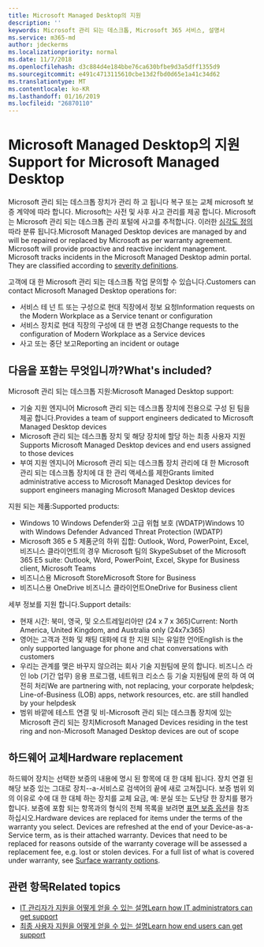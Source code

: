 ```yaml
---
title: Microsoft Managed Desktop의 지원
description: ''
keywords: Microsoft 관리 되는 데스크톱, Microsoft 365 서비스, 설명서
ms.service: m365-md
author: jdeckerms
ms.localizationpriority: normal
ms.date: 11/7/2018
ms.openlocfilehash: d3c884d4e184bbe76ca630bfbe9d3a5dff1355d9
ms.sourcegitcommit: e491c4713115610cbe13d2fbd0d65e1a41c34d62
ms.translationtype: MT
ms.contentlocale: ko-KR
ms.lasthandoff: 01/16/2019
ms.locfileid: "26870110"
---
```

# <a name="support-for-microsoft-managed-desktop"></a><span data-ttu-id="4519e-103">Microsoft Managed Desktop의 지원</span><span class="sxs-lookup"><span data-stu-id="4519e-103">Support for Microsoft Managed Desktop</span></span>

<span data-ttu-id="4519e-p101">Microsoft 관리 되는 데스크톱 장치가 관리 하 고 됩니다 복구 또는 교체 microsoft 보증 계약에 따라 합니다. Microsoft는 사전 및 사후 사고 관리를 제공 합니다. Microsoft는 Microsoft 관리 되는 데스크톱 관리 포털에 사고를 추적합니다. 이러한 [심각도 정의](../working-with-managed-desktop/admin-support.md#sev)따라 분류 됩니다.</span><span class="sxs-lookup"><span data-stu-id="4519e-p101">Microsoft Managed Desktop devices are managed by and will be repaired or replaced by Microsoft as per warranty agreement. Microsoft will provide proactive and reactive incident management. Microsoft tracks incidents in the Microsoft Managed Desktop admin portal. They are classified according to [severity definitions](../working-with-managed-desktop/admin-support.md#sev).</span></span>

<span data-ttu-id="4519e-108">고객에 대 한 Microsoft 관리 되는 데스크톱 작업 문의할 수 있습니다.</span><span class="sxs-lookup"><span data-stu-id="4519e-108">Customers can contact Microsoft Managed Desktop operations for:</span></span>
- <span data-ttu-id="4519e-109">서비스 테 넌 트 또는 구성으로 현대 직장에서 정보 요청</span><span class="sxs-lookup"><span data-stu-id="4519e-109">Information requests on the Modern Workplace as a Service tenant or configuration</span></span>
- <span data-ttu-id="4519e-110">서비스 장치로 현대 직장의 구성에 대 한 변경 요청</span><span class="sxs-lookup"><span data-stu-id="4519e-110">Change requests to the configuration of Modern Workplace as a Service devices</span></span>
- <span data-ttu-id="4519e-111">사고 또는 중단 보고</span><span class="sxs-lookup"><span data-stu-id="4519e-111">Reporting an incident or outage</span></span>

## <a name="whats-included"></a><span data-ttu-id="4519e-112">다음을 포함는 무엇입니까?</span><span class="sxs-lookup"><span data-stu-id="4519e-112">What's included?</span></span>

<span data-ttu-id="4519e-113">Microsoft 관리 되는 데스크톱 지원:</span><span class="sxs-lookup"><span data-stu-id="4519e-113">Microsoft Managed Desktop support:</span></span>

- <span data-ttu-id="4519e-114">기술 지원 엔지니어 Microsoft 관리 되는 데스크톱 장치에 전용으로 구성 된 팀을 제공 합니다.</span><span class="sxs-lookup"><span data-stu-id="4519e-114">Provides a team of support engineers dedicated to Microsoft Managed Desktop devices</span></span>
- <span data-ttu-id="4519e-115">Microsoft 관리 되는 데스크톱 장치 및 해당 장치에 할당 하는 최종 사용자 지원</span><span class="sxs-lookup"><span data-stu-id="4519e-115">Supports Microsoft Managed Desktop devices and end users assigned to those devices</span></span>
- <span data-ttu-id="4519e-116">부여 지원 엔지니어 Microsoft 관리 되는 데스크톱 장치 관리에 대 한 Microsoft 관리 되는 데스크톱 장치에 대 한 관리 액세스를 제한</span><span class="sxs-lookup"><span data-stu-id="4519e-116">Grants limited administrative access to Microsoft Managed Desktop devices for support engineers managing Microsoft Managed Desktop devices</span></span> 

<span data-ttu-id="4519e-117">지원 되는 제품:</span><span class="sxs-lookup"><span data-stu-id="4519e-117">Supported products:</span></span>

- <span data-ttu-id="4519e-118">Windows 10 Windows Defender와 고급 위협 보호 (WDATP)</span><span class="sxs-lookup"><span data-stu-id="4519e-118">Windows 10 with Windows Defender Advanced Threat Protection (WDATP)</span></span> 
- <span data-ttu-id="4519e-119">Microsoft 365 e 5 제품군의 하위 집합: Outlook, Word, PowerPoint, Excel, 비즈니스 클라이언트의 경우 Microsoft 팀의 Skype</span><span class="sxs-lookup"><span data-stu-id="4519e-119">Subset of the Microsoft 365 E5 suite: Outlook, Word, PowerPoint, Excel, Skype for Business client, Microsoft Teams</span></span> 
- <span data-ttu-id="4519e-120">비즈니스용 Microsoft Store</span><span class="sxs-lookup"><span data-stu-id="4519e-120">Microsoft Store for Business</span></span> 
- <span data-ttu-id="4519e-121">비즈니스용 OneDrive 비즈니스 클라이언트</span><span class="sxs-lookup"><span data-stu-id="4519e-121">OneDrive for Business client</span></span> 

<span data-ttu-id="4519e-122">세부 정보를 지원 합니다.</span><span class="sxs-lookup"><span data-stu-id="4519e-122">Support details:</span></span>

- <span data-ttu-id="4519e-123">현재 시간: 북미, 영국, 및 오스트레일리아만 (24 x 7 x 365)</span><span class="sxs-lookup"><span data-stu-id="4519e-123">Current: North America, United Kingdom, and Australia only (24x7x365)</span></span> 
- <span data-ttu-id="4519e-124">영어는 고객과 전화 및 채팅 대화에 대 한 지원 되는 유일한 언어</span><span class="sxs-lookup"><span data-stu-id="4519e-124">English is the only supported language for phone and chat conversations with customers</span></span> 
- <span data-ttu-id="4519e-125">우리는 관계를 맺은 바꾸지 않으려는 회사 기술 지원팀에 문의 합니다. 비즈니스 라인 lob (기간 업무) 응용 프로그램, 네트워크 리소스 등 기술 지원팀에 문의 하 여 여전히 처리</span><span class="sxs-lookup"><span data-stu-id="4519e-125">We are partnering with, not replacing, your corporate helpdesk; Line-of-Business (LOB) apps, network resources, etc. are still handled by your helpdesk</span></span> 
- <span data-ttu-id="4519e-126">범위 바깥에 테스트 연결 및 비-Microsoft 관리 되는 데스크톱 장치에 있는 Microsoft 관리 되는 장치</span><span class="sxs-lookup"><span data-stu-id="4519e-126">Microsoft Managed Devices residing in the test ring and non-Microsoft Managed Desktop devices are out of scope</span></span> 

## <a name="hardware-replacement"></a><span data-ttu-id="4519e-127">하드웨어 교체</span><span class="sxs-lookup"><span data-stu-id="4519e-127">Hardware replacement</span></span>

<span data-ttu-id="4519e-p102">하드웨어 장치는 선택한 보증의 내용에 명시 된 항목에 대 한 대체 됩니다. 장치 연결 된 해당 보증 있는 그대로 장치--a-서비스로 검색어의 끝에 새로 고쳐집니다. 보증 범위 외의 이유로 수에 대 한 대체 하는 장치를 교체 요금, 예: 분실 또는 도난당 한 장치를 평가 합니다. 보증에 포함 되는 항목과의 형식의 전체 목록을 보려면 [표면 보증 옵션](https://support.microsoft.com/help/4036296/surface-surface-standard-warranty)을 참조 하십시오.</span><span class="sxs-lookup"><span data-stu-id="4519e-p102">Hardware devices are replaced for items under the terms of the warranty you select. Devices are refreshed at the end of your Device-as-a-Service term, as is their attached warranty. Devices that need to be replaced for reasons outside of the warranty coverage will be assessed a replacement fee, e.g. lost or stolen devices. For a full list of what is covered under warranty, see [Surface warranty options](https://support.microsoft.com/help/4036296/surface-surface-standard-warranty).</span></span>


## <a name="related-topics"></a><span data-ttu-id="4519e-132">관련 항목</span><span class="sxs-lookup"><span data-stu-id="4519e-132">Related topics</span></span>

- [<span data-ttu-id="4519e-133">IT 관리자가 지원을 어떻게 얻을 수 있는 설명</span><span class="sxs-lookup"><span data-stu-id="4519e-133">Learn how IT administrators can get support</span></span>](../working-with-managed-desktop/admin-support.md)
- [<span data-ttu-id="4519e-134">최종 사용자 지원을 어떻게 얻을 수 있는 설명</span><span class="sxs-lookup"><span data-stu-id="4519e-134">Learn how end users can get support</span></span>](../working-with-managed-desktop/end-user-support.md)
